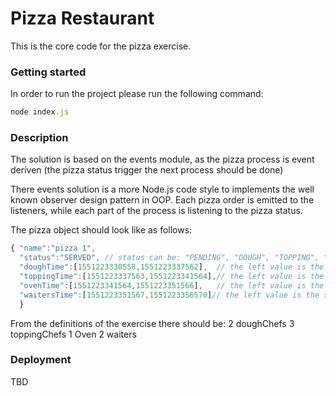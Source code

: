 # Pizza Restaurant

This is the core code for the pizza exercise.


### Getting started

In order to run the project please run the following command:
```javascript
node index.js
```


### Description
The solution is based on the events module, as the pizza process is event deriven (the pizza status trigger the next process should be done)

There events solution is a more Node.js code style to implements the well known observer design pattern in OOP.
Each pizza order is emitted to the listeners, while each part of the process is listening to the pizza status.


The pizza object should look like as follows:
```javascript
{ "name":"pizza 1",
  "status":"SERVED", // status can be: "PENDING", "DOUGH", "TOPPING", "OVEN", "WAITERS"
  "doughTime":[1551223330558,1551223337562],  // the left value is the starting time, the right value is the ending time
  "toppingTime":[1551223337563,1551223341564],// the left value is the starting time, the right value is the ending time
  "ovenTime":[1551223341564,1551223351566],   // the left value is the starting time, the right value is the ending time
  "waitersTime":[1551223351567,1551223356570]// the left value is the starting time, the right value is the ending time
  }
```

From the definitions of the exercise there should be: 
2 doughChefs
3 toppingChefs
1 Oven
2 waiters

### Deployment
TBD



